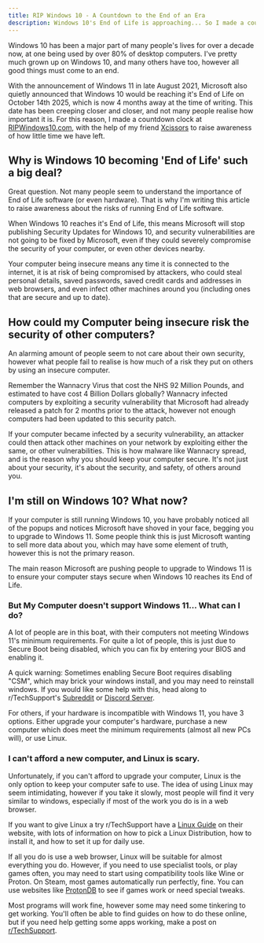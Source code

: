 ```yaml
---
title: RIP Windows 10 - A Countdown to the End of an Era
description: Windows 10's End of Life is approaching... So I made a countdown clock and wrote this article to raise awareness for what that means for you, and everyone else still running Windows 10.
---
```


Windows 10 has been a major part of many people's lives for over a decade now, at one being used by over 80% of desktop computers. I've pretty much grown up on Windows 10, and many others have too, however all good things must come to an end.

With the announcement of Windows 11 in late August 2021, Microsoft also quietly announced that Windows 10 would be reaching it's End of Life on October 14th 2025, which is now 4 months away at the time of writing. This date has been creeping closer and closer, and not many people realise how important it is. For this reason, I made a countdown clock at [RIPWindows10.com](https://ripwindows10.com), with the help of my friend [Xcissors](https://atserver.us/) to raise awareness of 
how little time we have left.
## Why is Windows 10 becoming 'End of Life' such a big deal?
Great question. Not many people seem to understand the importance of End of Life software (or even hardware). That is why I'm writing this article to raise awareness about the risks of running End of Life software.

When Windows 10 reaches it's End of Life, this means Microsoft will stop publishing Security Updates for Windows 10, and security vulnerabilities are not going to be fixed by Microsoft, even if they could severely compromise the security of your computer, or even other devices nearby.

Your computer being insecure means any time it is connected to the internet, it is at risk of being compromised by attackers, who could steal personal details, saved passwords, saved credit cards and addresses in web browsers, and even infect other machines around you (including ones that are secure and up to date).

## How could my Computer being insecure risk the security of other computers?
An alarming amount of people seem to not care about their own security, however what people fail to realise is how much of a risk they put on others by using an insecure computer.

Remember the Wannacry Virus that cost the NHS 92 Million Pounds, and estimated to have cost 4 Billion Dollars globally? Wannacry infected computers by exploiting a security vulnerability that Microsoft had already released a patch for 2 months prior to the attack, however not enough computers had been updated to this security patch.

If your computer became infected by a security vulnerability, an attacker could then attack other machines on your network by exploiting either the same, or other vulnerabilities. This is how malware like Wannacry spread, and is the reason why you should keep your computer secure. It's not just about your security, it's about the security, and safety, of others around you.

## I'm still on Windows 10? What now?
If your computer is still running Windows 10, you have probably noticed all of the popups and notices Microsoft have shoved in your face, begging you to upgrade to Windows 11. Some people think this is just Microsoft wanting to sell more data about you, which may have some element of truth, however this is not the primary reason. 

The main reason Microsoft are pushing people to upgrade to Windows 11 is to ensure your computer stays secure when Windows 10 reaches its End of Life.

### But My Computer doesn't support Windows 11... What can I do?
A lot of people are in this boat, with their computers not meeting Windows 11's minimum requirements. For quite a lot of people, this is just due to Secure Boot being disabled, which you can fix by entering your BIOS and enabling it. 

A quick warning: Sometimes enabling Secure Boot requires disabling "CSM", which may brick your windows install, and you may need to reinstall windows. If you would like some help with this, head along to r/TechSupport's [Subreddit](https://reddit.com/r/techsupport) or [Discord Server](https://rtech.support/discord).

For others, if your hardware is incompatible with Windows 11, you have 3 options. Either upgrade your computer's hardware, purchase a new computer which does meet the minimum requirements (almost all new PCs will), or use Linux.

### I can't afford a new computer, and Linux is scary.
Unfortunately, if you can't afford to upgrade your computer, Linux is the only option to keep your computer safe to use. The idea of using Linux may seem intimidating, however if you take it slowly, most people will find it very similar to windows, especially if most of the work you do is in a web browser.

If you want to give Linux a try r/TechSupport have a [Linux Guide](https://rtech.support/installations/install-linux/) on their website, with lots of information on how to pick a Linux Distribution, how to install it, and how to set it up for daily use.

If all you do is use a web browser, Linux will be suitable for almost everything you do. However, if you need to use specialist tools, or play games often, you may need to start using compatibility tools like Wine or Proton. On Steam, most games automatically run perfectly, fine. You can use websites like [ProtonDB](https://protondb.com) to see if games work or need special tweaks.

Most programs will work fine, however some may need some tinkering to get working. You'll often be able to find guides on how to do these online, but if you need help getting some apps working, make a post on [r/TechSupport](https://reddit.com/r/TechSupport).
